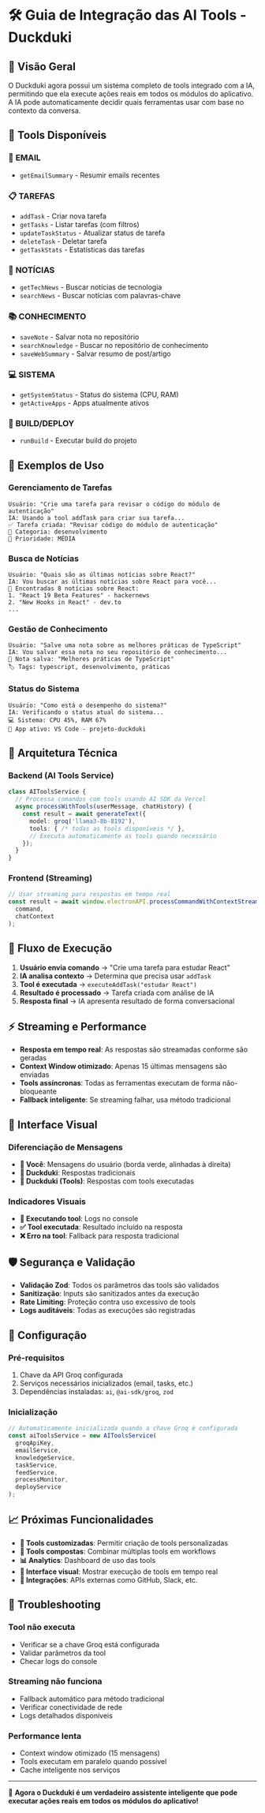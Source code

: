 # 🛠️ Guia de Integração das AI Tools - Duckduki

## 🎯 **Visão Geral**

O Duckduki agora possui um sistema completo de tools integrado com a IA, permitindo que ela execute ações reais em todos os módulos do aplicativo. A IA pode automaticamente decidir quais ferramentas usar com base no contexto da conversa.

## 🔧 **Tools Disponíveis**

### 📧 **EMAIL**
- `getEmailSummary` - Resumir emails recentes

### 📋 **TAREFAS**
- `addTask` - Criar nova tarefa
- `getTasks` - Listar tarefas (com filtros)
- `updateTaskStatus` - Atualizar status de tarefa
- `deleteTask` - Deletar tarefa
- `getTaskStats` - Estatísticas das tarefas

### 📰 **NOTÍCIAS**
- `getTechNews` - Buscar notícias de tecnologia
- `searchNews` - Buscar notícias com palavras-chave

### 📚 **CONHECIMENTO**
- `saveNote` - Salvar nota no repositório
- `searchKnowledge` - Buscar no repositório de conhecimento
- `saveWebSummary` - Salvar resumo de post/artigo

### 💻 **SISTEMA**
- `getSystemStatus` - Status do sistema (CPU, RAM)
- `getActiveApps` - Apps atualmente ativos

### 🔨 **BUILD/DEPLOY**
- `runBuild` - Executar build do projeto

## 💬 **Exemplos de Uso**

### **Gerenciamento de Tarefas**
```
Usuário: "Crie uma tarefa para revisar o código do módulo de autenticação"
IA: Usando a tool addTask para criar sua tarefa...
✅ Tarefa criada: "Revisar código do módulo de autenticação"
📁 Categoria: desenvolvimento
🚀 Prioridade: MÉDIA
```

### **Busca de Notícias**
```
Usuário: "Quais são as últimas notícias sobre React?"
IA: Vou buscar as últimas notícias sobre React para você...
📰 Encontradas 8 notícias sobre React:
1. "React 19 Beta Features" - hackernews
2. "New Hooks in React" - dev.to
...
```

### **Gestão de Conhecimento**
```
Usuário: "Salve uma nota sobre as melhores práticas de TypeScript"
IA: Vou salvar essa nota no seu repositório de conhecimento...
📝 Nota salva: "Melhores práticas de TypeScript"
🏷️ Tags: typescript, desenvolvimento, práticas
```

### **Status do Sistema**
```
Usuário: "Como está o desempenho do sistema?"
IA: Verificando o status atual do sistema...
💻 Sistema: CPU 45%, RAM 67%
📱 App ativo: VS Code - projeto-duckduki
```

## 🚀 **Arquitetura Técnica**

### **Backend (AI Tools Service)**
```typescript
class AIToolsService {
  // Processa comandos com tools usando AI SDK da Vercel
  async processWithTools(userMessage, chatHistory) {
    const result = await generateText({
      model: groq('llama3-8b-8192'),
      tools: { /* todas as tools disponíveis */ },
      // Executa automaticamente as tools quando necessário
    });
  }
}
```

### **Frontend (Streaming)**
```typescript
// Usar streaming para respostas em tempo real
const result = await window.electronAPI.processCommandWithContextStream(
  command, 
  chatContext
);
```

## 🔄 **Fluxo de Execução**

1. **Usuário envia comando** → "Crie uma tarefa para estudar React"
2. **IA analisa contexto** → Determina que precisa usar `addTask`
3. **Tool é executada** → `executeAddTask("estudar React")`
4. **Resultado é processado** → Tarefa criada com análise de IA
5. **Resposta final** → IA apresenta resultado de forma conversacional

## ⚡ **Streaming e Performance**

- **Resposta em tempo real**: As respostas são streamadas conforme são geradas
- **Context Window otimizado**: Apenas 15 últimas mensagens são enviadas
- **Tools assíncronas**: Todas as ferramentas executam de forma não-bloqueante
- **Fallback inteligente**: Se streaming falhar, usa método tradicional

## 🎨 **Interface Visual**

### **Diferenciação de Mensagens**
- **👤 Você**: Mensagens do usuário (borda verde, alinhadas à direita)
- **🤖 Duckduki**: Respostas tradicionais
- **🤖 Duckduki (Tools)**: Respostas com tools executadas

### **Indicadores Visuais**
- **🔧 Executando tool**: Logs no console
- **✅ Tool executada**: Resultado incluído na resposta
- **❌ Erro na tool**: Fallback para resposta tradicional

## 🛡️ **Segurança e Validação**

- **Validação Zod**: Todos os parâmetros das tools são validados
- **Sanitização**: Inputs são sanitizados antes da execução
- **Rate Limiting**: Proteção contra uso excessivo de tools
- **Logs auditáveis**: Todas as execuções são registradas

## 🔧 **Configuração**

### **Pré-requisitos**
1. Chave da API Groq configurada
2. Serviços necessários inicializados (email, tasks, etc.)
3. Dependências instaladas: `ai`, `@ai-sdk/groq`, `zod`

### **Inicialização**
```typescript
// Automaticamente inicializada quando a chave Groq é configurada
const aiToolsService = new AIToolsService(
  groqApiKey,
  emailService,
  knowledgeService,
  taskService,
  feedService,
  processMonitor,
  deployService
);
```

## 📈 **Próximas Funcionalidades**

- **🎯 Tools customizadas**: Permitir criação de tools personalizadas
- **🔄 Tools compostas**: Combinar múltiplas tools em workflows
- **📊 Analytics**: Dashboard de uso das tools
- **🎨 Interface visual**: Mostrar execução de tools em tempo real
- **🔗 Integrações**: APIs externas como GitHub, Slack, etc.

## 🐛 **Troubleshooting**

### **Tool não executa**
- Verificar se a chave Groq está configurada
- Validar parâmetros da tool
- Checar logs do console

### **Streaming não funciona**
- Fallback automático para método tradicional
- Verificar conectividade de rede
- Logs detalhados disponíveis

### **Performance lenta**
- Context window otimizado (15 mensagens)
- Tools executam em paralelo quando possível
- Cache inteligente nos serviços

---

🎉 **Agora o Duckduki é um verdadeiro assistente inteligente que pode executar ações reais em todos os módulos do aplicativo!** 